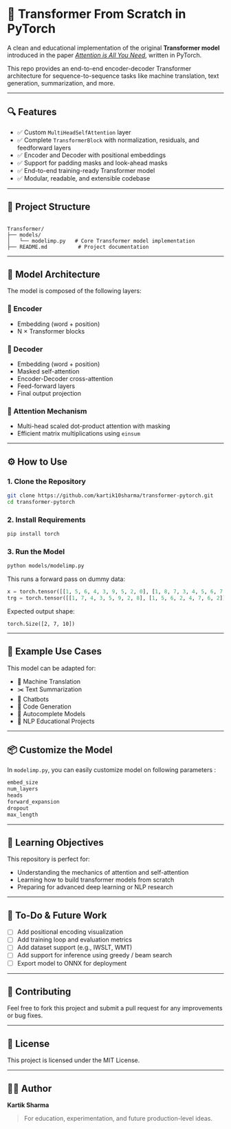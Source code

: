 
# 🧠 Transformer From Scratch in PyTorch

A clean and educational implementation of the original **Transformer model** introduced in the paper [*Attention is All You Need*](https://arxiv.org/abs/1706.03762), written in PyTorch.

This repo provides an end-to-end encoder-decoder Transformer architecture for sequence-to-sequence tasks like machine translation, text generation, summarization, and more.

---

## 🔍 Features

- ✅ Custom `MultiHeadSelfAttention` layer
- ✅ Complete `TransformerBlock` with normalization, residuals, and feedforward layers
- ✅ Encoder and Decoder with positional embeddings
- ✅ Support for padding masks and look-ahead masks
- ✅ End-to-end training-ready Transformer model
- ✅ Modular, readable, and extensible codebase

---

## 📁 Project Structure

```

Transformer/
├── models/
│   └── modelimp.py   # Core Transformer model implementation
├── README.md          # Project documentation

````

---

## 📌 Model Architecture

The model is composed of the following layers:

### 🔸 Encoder
- Embedding (word + position)
- N × Transformer blocks

### 🔸 Decoder
- Embedding (word + position)
- Masked self-attention
- Encoder-Decoder cross-attention
- Feed-forward layers
- Final output projection

### 🔸 Attention Mechanism
- Multi-head scaled dot-product attention with masking
- Efficient matrix multiplications using `einsum`

---

## ⚙️ How to Use

### 1. Clone the Repository

```bash
git clone https://github.com/kartik10sharma/transformer-pytorch.git
cd transformer-pytorch
````

### 2. Install Requirements

```bash
pip install torch
```

### 3. Run the Model

```bash
python models/modelimp.py
```

This runs a forward pass on dummy data:

```python
x = torch.tensor([[1, 5, 6, 4, 3, 9, 5, 2, 0], [1, 8, 7, 3, 4, 5, 6, 7, 2]])
trg = torch.tensor([[1, 7, 4, 3, 5, 9, 2, 8], [1, 5, 6, 2, 4, 7, 6, 2]])
```

Expected output shape:

```
torch.Size([2, 7, 10])
```

---

## 🧪 Example Use Cases

This model can be adapted for:

* 🔁 Machine Translation
* ✂️ Text Summarization
* 💬 Chatbots
* 🤖 Code Generation
* 📜 Autocomplete Models
* 🧠 NLP Educational Projects

---

## 📦 Customize the Model

In `modelimp.py`, you can easily customize model on following parameters :

```python
embed_size
num_layers
heads
forward_expansion
dropout
max_length
```

---

## 🧠 Learning Objectives

This repository is perfect for:

* Understanding the mechanics of attention and self-attention
* Learning how to build transformer models from scratch
* Preparing for advanced deep learning or NLP research

---

## 🧰 To-Do & Future Work

* [ ] Add positional encoding visualization
* [ ] Add training loop and evaluation metrics
* [ ] Add dataset support (e.g., IWSLT, WMT)
* [ ] Add support for inference using greedy / beam search
* [ ] Export model to ONNX for deployment

---

## 🙌 Contributing

Feel free to fork this project and submit a pull request for any improvements or bug fixes.

---

## 📄 License

This project is licensed under the MIT License.

---

## 👨‍💻 Author

**Kartik Sharma**


>  For education, experimentation, and future production-level ideas.

```


